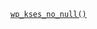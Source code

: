 <p><code><a href="https://developer.wordpress.org/reference/functions/wp_kses_no_null/">wp_kses_no_null()</a></code></p>
